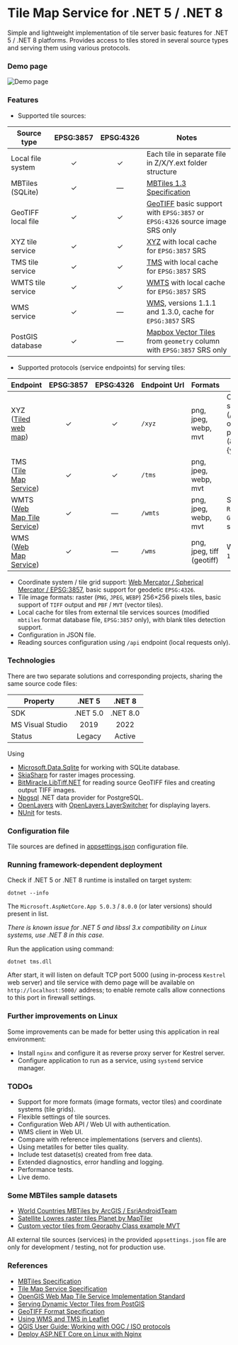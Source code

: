# Tile Map Service for .NET 5 / .NET 8
Simple and lightweight implementation of tile server basic features for .NET 5 / .NET 8 platforms. Provides access to tiles stored in several source types and serving them using various protocols.

### Demo page
![Demo page](https://github.com/apdevelop/tile-map-service/blob/master/Docs/demo-page.png)

### Features
* Supported tile sources:

| Source type               | EPSG:3857  | EPSG:4326 | Notes                                                                                                  |
| ------------------------- |:----------:|:---------:|--------------------------------------------------------------------------------------------------------|
| Local file system         | &#10003;   | &#10003;  | Each tile in separate file in Z/X/Y.ext folder structure                                               |
| MBTiles (SQLite)          | &#10003;   | &mdash;   | [MBTiles 1.3 Specification](https://github.com/mapbox/mbtiles-spec/blob/master/1.3/spec.md)            |
| GeoTIFF local file        | &#10003;   | &#10003;  | [GeoTIFF](https://en.wikipedia.org/wiki/GeoTIFF) basic support with `EPSG:3857` or `EPSG:4326` source image SRS only  |
| XYZ tile service          | &#10003;   | &#10003;  | [XYZ](https://en.wikipedia.org/wiki/Tiled_web_map) with local cache for `EPSG:3857` SRS                |
| TMS tile service          | &#10003;   | &#10003;  | [TMS](https://wiki.osgeo.org/wiki/Tile_Map_Service_Specification) with local cache for `EPSG:3857` SRS |
| WMTS tile service         | &#10003;   | &#10003;  | [WMTS](https://www.ogc.org/standards/wmts) with local cache for `EPSG:3857` SRS                        |
| WMS service               | &#10003;   | &mdash;   | [WMS](https://en.wikipedia.org/wiki/Web_Map_Service), versions 1.1.1 and 1.3.0, cache for `EPSG:3857` SRS  |
| PostGIS database          | &#10003;   | &mdash;   | [Mapbox Vector Tiles](https://github.com/mapbox/vector-tile-spec) from `geometry` column with `EPSG:3857` SRS only |

* Supported protocols (service endpoints) for serving tiles: 

| Endpoint                                                                          | EPSG:3857 | EPSG:4326 | Endpoint&nbsp;Url | Formats   | Notes                                     |
| --------------------------------------------------------------------------------- |:---------:|:---------:|--------------|-----------|--------------------------------------------------------------------------------------------|
| XYZ ([Tiled web map](https://en.wikipedia.org/wiki/Tiled_web_map))                | &#10003;  | &#10003;  | `/xyz`       | png, jpeg, webp, mvt | Can be REST style url (/{z}/{x}/{y}.ext) or url with parameters (&x={x}&y={y}&z={z}) |
| TMS ([Tile Map Service](https://en.wikipedia.org/wiki/Tile_Map_Service))          | &#10003;  | &#10003;  | `/tms`       | png, jpeg, webp, mvt |                               |
| WMTS ([Web Map Tile Service](https://en.wikipedia.org/wiki/Web_Map_Tile_Service)) | &#10003;  | &mdash;   | `/wmts`      | png, jpeg, webp, mvt | Support both `RESTful` and `KVP` `GetTile` url syntax   |
| WMS ([Web Map Service](https://en.wikipedia.org/wiki/Web_Map_Service))            | &#10003;  | &mdash;   | `/wms`       | png, jpeg, tiff (geotiff) |WMS versions `1.1.1` and `1.3.0` |

* Coordinate system / tile grid support: [Web Mercator / Spherical Mercator / EPSG:3857](https://en.wikipedia.org/wiki/Web_Mercator_projection), basic support for geodetic `EPSG:4326`.
* Tile image formats: raster (`PNG`, `JPEG`, `WEBP`) 256&#215;256 pixels tiles, basic support of `TIFF` output and `PBF` / `MVT` (vector tiles).
* Local cache for tiles from external tile services sources (modified `mbtiles` format database file, `EPSG:3857` only), with blank tiles detection support.
* Configuration in JSON file.
* Reading sources configuration using `/api` endpoint (local requests only).

### Technologies
There are two separate solutions and corresponding projects, sharing the same source code files:

| Property           | .NET 5    | .NET 8      |
| ------------------ |:---------:|:-----------:|
| SDK                | .NET 5.0  | .NET 8.0    |
| MS Visual Studio   | 2019      | 2022        |
| Status             | Legacy    | Active      |

Using
* [Microsoft.Data.Sqlite](https://docs.microsoft.com/ru-ru/dotnet/standard/data/sqlite/) for working with SQLite database.
* [SkiaSharp](https://github.com/mono/SkiaSharp) for raster images processing.
* [BitMiracle.LibTiff.NET](https://github.com/BitMiracle/libtiff.net) for reading source GeoTIFF files and creating output TIFF images.
* [Npgsql](https://github.com/npgsql/npgsql) .NET data provider for PostgreSQL.
* [OpenLayers](https://github.com/OpenLayers) with [OpenLayers LayerSwitcher](https://github.com/walkermatt/ol-layerswitcher) for displaying layers.
* [NUnit](https://nunit.org/) for tests.

### Configuration file

Tile sources are defined in [appsettings.json](https://github.com/apdevelop/tile-map-service-net5/blob/master/Docs/appsettings.md) configuration file.

### Running framework-dependent deployment

Check if .NET 5 or .NET 8 runtime is installed on target system:

`dotnet --info`

The `Microsoft.AspNetCore.App 5.0.3` / `8.0.0` (or later versions) should present in list.

*There is known issue for .NET 5 and libssl 3.x compatibility on Linux systems, use .NET 8 in this case.*

Run the application using command:

`dotnet tms.dll`

After start, it will listen on default TCP port 5000 (using in-process `Kestrel` web server) 
and tile service with demo page will be available on `http://localhost:5000/` address; to enable remote calls allow connections to this port in firewall settings.

### Further improvements on Linux

Some improvements can be made for better using this application in real environment:
* Install `nginx` and configure it as reverse proxy server for Kestrel server.
* Configure application to run as a service, using `systemd` service manager.

### TODOs
* Support for more formats (image formats, vector tiles) and coordinate systems (tile grids).
* Flexible settings of tile sources.
* Configuration Web API / Web UI with authentication.
* WMS client in Web UI.
* Compare with reference implementations (servers and clients).
* Using metatiles for better tiles quality.
* Include test dataset(s) created from free data.
* Extended diagnostics, error handling and logging.
* Performance tests.
* Live demo.

### Some MBTiles sample datasets
* [World Countries MBTiles by ArcGIS / EsriAndroidTeam](https://www.arcgis.com/home/item.html?id=7b650618563741ca9a5186c1aa69126e)
* [Satellite Lowres raster tiles Planet by MapTiler](https://data.maptiler.com/downloads/dataset/satellite-lowres/)
* [Custom vector tiles from Georaphy Class example MVT](https://github.com/klokantech/vector-tiles-sample/releases/tag/v1.0)

All external tile sources (services) in the provided `appsettings.json` file are only for development / testing, not for production use.

### References
* [MBTiles Specification](https://github.com/mapbox/mbtiles-spec/)
* [Tile Map Service Specification](https://wiki.osgeo.org/wiki/Tile_Map_Service_Specification)
* [OpenGIS Web Map Tile Service Implementation Standard](https://www.ogc.org/standard/wmts/)
* [Serving Dynamic Vector Tiles from PostGIS](https://blog.crunchydata.com/blog/dynamic-vector-tiles-from-postgis)
* [GeoTIFF Format Specification](http://geotiff.maptools.org/spec/geotiffhome.html)
* [Using WMS and TMS in Leaflet](https://leafletjs.com/examples/wms/wms.html)
* [QGIS User Guide: Working with OGC / ISO protocols](https://docs.qgis.org/3.28/en/docs/user_manual/working_with_ogc/ogc_client_support.html)
* [Deploy ASP.NET Core on Linux with Nginx](https://code-maze.com/deploy-aspnetcore-linux-nginx/)